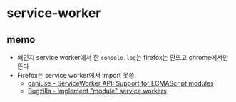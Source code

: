 # service-worker

## memo
- 왜인지 service worker에서 한 `console.log`는 firefox는 안뜨고 chrome에서만 뜬다
- Firefox는 service worker에서 import 못씀
    - [caniuse - ServiceWorker API: Support for ECMAScript modules](https://caniuse.com/mdn-api_serviceworker_ecmascript_modules)
    - [Bugzilla - Implement "module" service workers](https://bugzilla.mozilla.org/show_bug.cgi?id=1360870)
